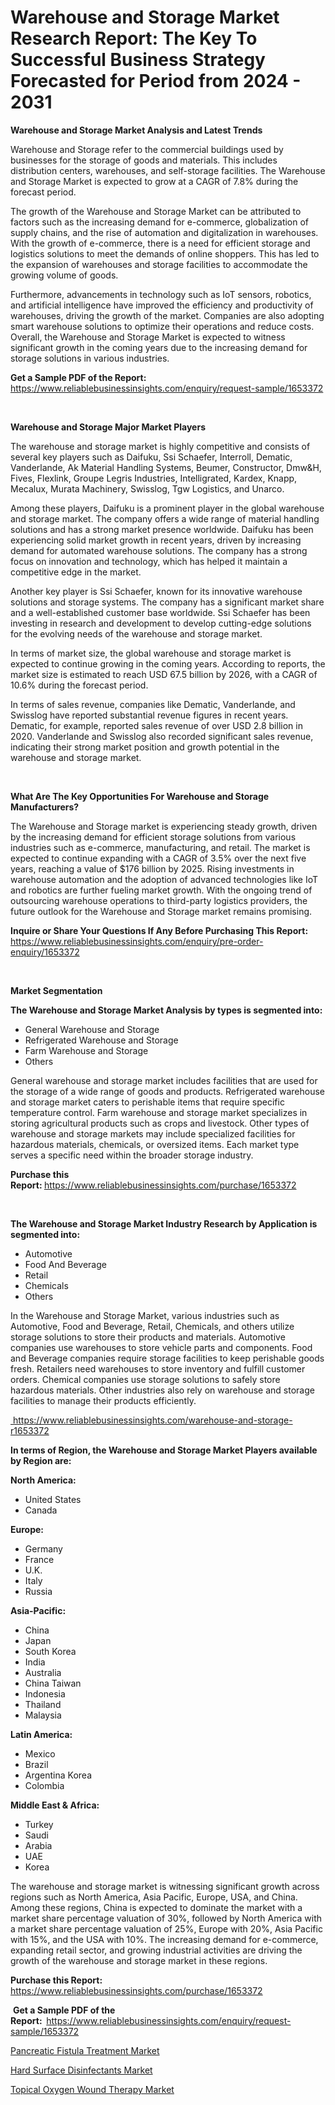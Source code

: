 <p><h1>Warehouse and Storage Market Research Report: The Key To Successful Business Strategy Forecasted for Period from 2024 - 2031</h1></p><p><strong>Warehouse and Storage Market Analysis and Latest Trends</strong></p>
<p><p>Warehouse and Storage refer to the commercial buildings used by businesses for the storage of goods and materials. This includes distribution centers, warehouses, and self-storage facilities. The Warehouse and Storage Market is expected to grow at a CAGR of 7.8% during the forecast period.</p><p>The growth of the Warehouse and Storage Market can be attributed to factors such as the increasing demand for e-commerce, globalization of supply chains, and the rise of automation and digitalization in warehouses. With the growth of e-commerce, there is a need for efficient storage and logistics solutions to meet the demands of online shoppers. This has led to the expansion of warehouses and storage facilities to accommodate the growing volume of goods.</p><p>Furthermore, advancements in technology such as IoT sensors, robotics, and artificial intelligence have improved the efficiency and productivity of warehouses, driving the growth of the market. Companies are also adopting smart warehouse solutions to optimize their operations and reduce costs. Overall, the Warehouse and Storage Market is expected to witness significant growth in the coming years due to the increasing demand for storage solutions in various industries.</p></p>
<p><strong>Get a Sample PDF of the Report:&nbsp;</strong> <a href="https://www.reliablebusinessinsights.com/enquiry/request-sample/1653372">https://www.reliablebusinessinsights.com/enquiry/request-sample/1653372</a></p>
<p>&nbsp;</p>
<p><strong>Warehouse and Storage Major Market Players</strong></p>
<p><p>The warehouse and storage market is highly competitive and consists of several key players such as Daifuku, Ssi Schaefer, Interroll, Dematic, Vanderlande, Ak Material Handling Systems, Beumer, Constructor, Dmw&H, Fives, Flexlink, Groupe Legris Industries, Intelligrated, Kardex, Knapp, Mecalux, Murata Machinery, Swisslog, Tgw Logistics, and Unarco.</p><p>Among these players, Daifuku is a prominent player in the global warehouse and storage market. The company offers a wide range of material handling solutions and has a strong market presence worldwide. Daifuku has been experiencing solid market growth in recent years, driven by increasing demand for automated warehouse solutions. The company has a strong focus on innovation and technology, which has helped it maintain a competitive edge in the market.</p><p>Another key player is Ssi Schaefer, known for its innovative warehouse solutions and storage systems. The company has a significant market share and a well-established customer base worldwide. Ssi Schaefer has been investing in research and development to develop cutting-edge solutions for the evolving needs of the warehouse and storage market.</p><p>In terms of market size, the global warehouse and storage market is expected to continue growing in the coming years. According to reports, the market size is estimated to reach USD 67.5 billion by 2026, with a CAGR of 10.6% during the forecast period.</p><p>In terms of sales revenue, companies like Dematic, Vanderlande, and Swisslog have reported substantial revenue figures in recent years. Dematic, for example, reported sales revenue of over USD 2.8 billion in 2020. Vanderlande and Swisslog also recorded significant sales revenue, indicating their strong market position and growth potential in the warehouse and storage market.</p></p>
<p>&nbsp;</p>
<p><strong>What Are The Key Opportunities For Warehouse and Storage Manufacturers?</strong></p>
<p><p>The Warehouse and Storage market is experiencing steady growth, driven by the increasing demand for efficient storage solutions from various industries such as e-commerce, manufacturing, and retail. The market is expected to continue expanding with a CAGR of 3.5% over the next five years, reaching a value of $176 billion by 2025. Rising investments in warehouse automation and the adoption of advanced technologies like IoT and robotics are further fueling market growth. With the ongoing trend of outsourcing warehouse operations to third-party logistics providers, the future outlook for the Warehouse and Storage market remains promising.</p></p>
<p><strong>Inquire or Share Your Questions If Any Before Purchasing This Report:</strong> <a href="https://www.reliablebusinessinsights.com/enquiry/pre-order-enquiry/1653372">https://www.reliablebusinessinsights.com/enquiry/pre-order-enquiry/1653372</a></p>
<p>&nbsp;</p>
<p><strong>Market Segmentation</strong></p>
<p><strong>The Warehouse and Storage Market Analysis by types is segmented into:</strong></p>
<p><ul><li>General Warehouse and Storage</li><li>Refrigerated Warehouse and Storage</li><li>Farm Warehouse and Storage</li><li>Others</li></ul></p>
<p><p>General warehouse and storage market includes facilities that are used for the storage of a wide range of goods and products. Refrigerated warehouse and storage market caters to perishable items that require specific temperature control. Farm warehouse and storage market specializes in storing agricultural products such as crops and livestock. Other types of warehouse and storage markets may include specialized facilities for hazardous materials, chemicals, or oversized items. Each market type serves a specific need within the broader storage industry.</p></p>
<p><strong>Purchase this Report:&nbsp;</strong><a href="https://www.reliablebusinessinsights.com/purchase/1653372">https://www.reliablebusinessinsights.com/purchase/1653372</a></p>
<p>&nbsp;</p>
<p><strong>The Warehouse and Storage Market Industry Research by Application is segmented into:</strong></p>
<p><ul><li>Automotive</li><li>Food And Beverage</li><li>Retail</li><li>Chemicals</li><li>Others</li></ul></p>
<p><p>In the Warehouse and Storage Market, various industries such as Automotive, Food and Beverage, Retail, Chemicals, and others utilize storage solutions to store their products and materials. Automotive companies use warehouses to store vehicle parts and components. Food and Beverage companies require storage facilities to keep perishable goods fresh. Retailers need warehouses to store inventory and fulfill customer orders. Chemical companies use storage solutions to safely store hazardous materials. Other industries also rely on warehouse and storage facilities to manage their products efficiently.</p></p>
<p><a href="https://www.reliablebusinessinsights.com/warehouse-and-storage-r1653372">&nbsp;https://www.reliablebusinessinsights.com/warehouse-and-storage-r1653372</a></p>
<p><strong>In terms of Region, the Warehouse and Storage Market Players available by Region are:</strong></p>
<p>
    <p> <strong> North America: </strong>
        <ul>
            <li>United States</li>
            <li>Canada</li>
        </ul>
        </p> 
    <p> <strong> Europe: </strong>
        <ul>
            <li>Germany</li>
            <li>France</li>
            <li>U.K.</li>
            <li>Italy</li>
            <li>Russia</li>
        </ul>
        </p> 
    <p> <strong> Asia-Pacific: </strong>
        <ul>
            <li>China</li>
            <li>Japan</li>
            <li>South Korea</li>
            <li>India</li>
            <li>Australia</li>
            <li>China Taiwan</li>
            <li>Indonesia</li>
            <li>Thailand</li>
            <li>Malaysia</li>
        </ul>
        </p> 
    <p> <strong> Latin America: </strong>
        <ul>
            <li>Mexico</li>
            <li>Brazil</li>
            <li>Argentina Korea</li>
            <li>Colombia</li>
        </ul>
        </p> 
    <p> <strong> Middle East & Africa: </strong>
        <ul>
            <li>Turkey</li>
            <li>Saudi</li>
            <li>Arabia</li>
            <li>UAE</li>
            <li>Korea</li>
        </ul>
    </p>
    </p>
<p><p>The warehouse and storage market is witnessing significant growth across regions such as North America, Asia Pacific, Europe, USA, and China. Among these regions, China is expected to dominate the market with a market share percentage valuation of 30%, followed by North America with a market share percentage valuation of 25%, Europe with 20%, Asia Pacific with 15%, and the USA with 10%. The increasing demand for e-commerce, expanding retail sector, and growing industrial activities are driving the growth of the warehouse and storage market in these regions.</p></p>
<p><strong>Purchase this Report: </strong><a href="https://www.reliablebusinessinsights.com/purchase/1653372">https://www.reliablebusinessinsights.com/purchase/1653372</a></p>
<p>&nbsp;<strong>Get a Sample PDF of the Report:&nbsp;&nbsp;</strong><a href="https://www.reliablebusinessinsights.com/enquiry/request-sample/1653372">https://www.reliablebusinessinsights.com/enquiry/request-sample/1653372</a></p>
<p><strong></strong></p>
<p><p><a href="https://github.com/ChiragRp1/Market-Research-Report-List-5/blob/main/pancreatic-fistula-treatment-market.md">Pancreatic Fistula Treatment Market</a></p><p><a href="https://github.com/ernidarwin455/Market-Research-Report-List-1/blob/main/hard-surface-disinfectants-market.md">Hard Surface Disinfectants Market</a></p><p><a href="https://github.com/rakibtthstu9900/Market-Research-Report-List-1/blob/main/topical-oxygen-wound-therapy-market.md">Topical Oxygen Wound Therapy Market</a></p></p>